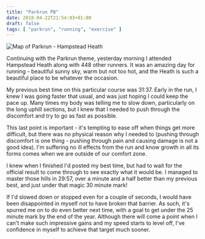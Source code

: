 ```yaml
---
title: "Parkrun PB"
date: 2018-04-22T21:54:03+01:00
draft: false
tags: [ "parkrun", "running", "exercise" ]
---
```

![Map of Parkrun - Hampstead Heath](/img/2018-04-22-parkrun-pb.png#r "Map of my Parkrun on Hampstead Heath")

Continuing with the Parkrun theme, yesterday morning I attended Hampstead Heath along with 448 other runners. It was an amazing day for running - beautiful sunny sky, warm but not too hot, and the Heath is such a beautiful place to be whatever the occasion. <!--more-->

My previous best time on this particular course was 31:37. Early in the run, I knew I was going faster that usual, and was just hoping I could keep the pace up. Many times my body was telling me to slow down, particularly on the long uphill sections, but I knew that I needed to push through the discomfort and try to go as fast as possible. 

This last point is important - it's tempting to ease off when things get more difficult, but there was no physical reason why I needed to (pushing through discomfort is one thing - pushing through pain and causing damage is not a good idea). I'm suffering no ill effects from the run and know growth in all its forms comes when we are outside of our comfort zone.

I knew when I finished I'd posted my best time, but had to wait for the official result to come through to see exactly what it would be. I managed to master those hills in 29:57, over a minute and a half better than my previous best, and just under that magic 30 minute mark! 

If I'd slowed down or stopped even for a couple of seconds, I would have been disappointed in myself not to have broken that barrier. As such, it's spurred me on to do even better next time, with a goal to get under the 25 minute mark by the end of the year. Although there will come a point when I can't make such impressive gains and my speed starts to level off, I've confidence in myself to achieve that target much sooner.
